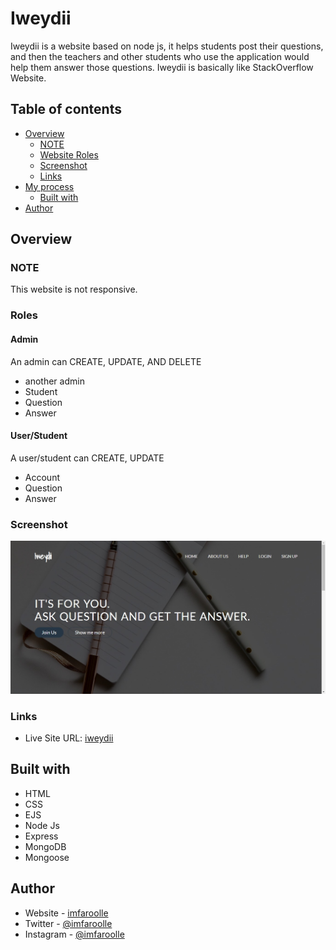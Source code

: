# Iweydii

Iweydii is a website based on node js, it helps students post their questions, and then the teachers and other students who use the application would help them answer those questions.
Iweydii is basically like StackOverflow Website.

## Table of contents

- [Overview](#overview)
  - [NOTE](#NOTE)
  - [Website Roles](#Roles)
  - [Screenshot](#screenshot)
  - [Links](#links)
- [My process](#my-process)
  - [Built with](#built-with)
- [Author](#author)

## Overview

### NOTE
This website is not responsive.

### Roles

#### Admin
An admin can CREATE, UPDATE, AND DELETE
- another admin
- Student
- Question
- Answer

#### User/Student
A user/student can CREATE, UPDATE
- Account
- Question
- Answer

### Screenshot

![](./screenshot.png)

### Links

- Live Site URL: [iweydii](https://iweydii.herokuapp.com/)

## Built with

- HTML
- CSS
- EJS
- Node Js
- Express
- MongoDB
- Mongoose

## Author

- Website - [imfaroolle](https://www.imfaroolle.com/)
- Twitter - [@imfaroolle](https://twitter.com/imfaroolle)
- Instagram - [@imfaroolle](https://www.instagram.com/imfaroolle/)
